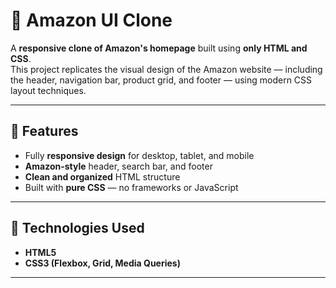 # 🛒 Amazon UI Clone

A **responsive clone of Amazon's homepage** built using **only HTML and CSS**.  
This project replicates the visual design of the Amazon website — including the header, navigation bar, product grid, and footer — using modern CSS layout techniques.

---

## 🚀 Features

- Fully **responsive design** for desktop, tablet, and mobile  
- **Amazon-style** header, search bar, and footer  
- **Clean and organized** HTML structure  
- Built with **pure CSS** — no frameworks or JavaScript  

---

## 🧠 Technologies Used

- **HTML5**  
- **CSS3 (Flexbox, Grid, Media Queries)**  

---
